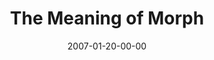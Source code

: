 ---
layout: message
category: message
series: "Morph"
title: "The Meaning of Morph"
date: 2007-01-20-00-00
message_id: 35
audio: "http://s3.amazonaws.com/crossroads-media/media/legacy/mp3/Morph_03_The_Meaning_of_Morph_01-21-07_Tome.mp3"
audio-duration: "34:57"
explicit: "N"
---